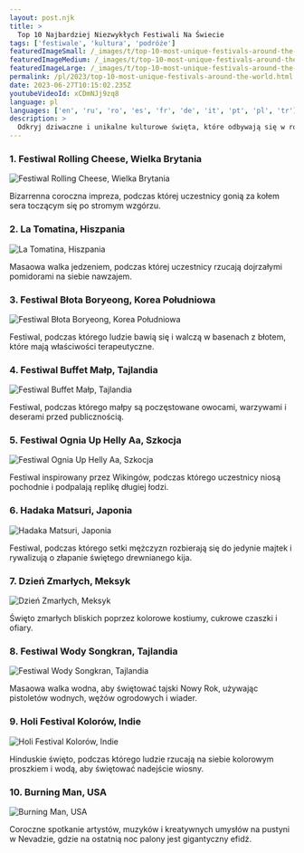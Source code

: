 ```yaml
---
layout: post.njk
title: >
  Top 10 Najbardziej Niezwykłych Festiwali Na Świecie
tags: ['festiwale', 'kultura', 'podróże']
featuredImageSmall: /_images/t/top-10-most-unique-festivals-around-the-world-cover-pl-small.webp
featuredImageMedium: /_images/t/top-10-most-unique-festivals-around-the-world-cover-pl-medium.webp
featuredImageLarge: /_images/t/top-10-most-unique-festivals-around-the-world-cover-pl-large.webp
permalink: /pl/2023/top-10-most-unique-festivals-around-the-world.html
date: 2023-06-27T10:15:02.235Z
youtubeVideoId: xCDmNJj9zq8
language: pl
languages: ['en', 'ru', 'ro', 'es', 'fr', 'de', 'it', 'pt', 'pl', 'tr']
description: >
  Odkryj dziwaczne i unikalne kulturowe święta, które odbywają się w różnych częściach świata.
---
```


### 1. Festiwal Rolling Cheese, Wielka Brytania

![Festiwal Rolling Cheese, Wielka Brytania](/_images/a/a34ada92fd4595371e1c6ba60ff16ffb-medium.webp)

Bizarrenna coroczna impreza, podczas której uczestnicy gonią za kołem sera toczącym się po stromym wzgórzu.

### 2. La Tomatina, Hiszpania

![La Tomatina, Hiszpania](/_images/1/1ebc7f6773e3a1a45cae2c6d15e05fbc-medium.webp)

Masaowa walka jedzeniem, podczas której uczestnicy rzucają dojrzałymi pomidorami na siebie nawzajem.

### 3. Festiwal Błota Boryeong, Korea Południowa

![Festiwal Błota Boryeong, Korea Południowa](/_images/0/0eea3beb9854a724c6ca11fc9b3e0e85-medium.webp)

Festiwal, podczas którego ludzie bawią się i walczą w basenach z błotem, które mają właściwości terapeutyczne.

### 4. Festiwal Buffet Małp, Tajlandia

![Festiwal Buffet Małp, Tajlandia](/_images/4/4e35d7e968dd33c01a466d71da51a7d7-medium.webp)

Festiwal, podczas którego małpy są poczęstowane owocami, warzywami i deserami przed publicznością.

### 5. Festiwal Ognia Up Helly Aa, Szkocja

![Festiwal Ognia Up Helly Aa, Szkocja](/_images/8/8f1dcb477761e5338e4157041f69e9c5-medium.webp)

Festiwal inspirowany przez Wikingów, podczas którego uczestnicy niosą pochodnie i podpalają replikę długiej łodzi.

### 6. Hadaka Matsuri, Japonia

![Hadaka Matsuri, Japonia](/_images/9/99847bff5b3b74d7fbe5f00cf8ca34f9-medium.webp)

Festiwal, podczas którego setki mężczyzn rozbierają się do jedynie majtek i rywalizują o złapanie świętego drewnianego kija.

### 7. Dzień Zmarłych, Meksyk

![Dzień Zmarłych, Meksyk](/_images/5/5f06783c1c21d6556d8842c6ada0b13b-medium.webp)

Święto zmarłych bliskich poprzez kolorowe kostiumy, cukrowe czaszki i ofiary.

### 8. Festiwal Wody Songkran, Tajlandia

![Festiwal Wody Songkran, Tajlandia](/_images/e/e6a665421f0ba842d60d53dc49edf2f0-medium.webp)

Masaowa walka wodna, aby świętować tajski Nowy Rok, używając pistoletów wodnych, wężów ogrodowych i wiader.

### 9. Holi Festival Kolorów, Indie

![Holi Festival Kolorów, Indie](/_images/6/6731748bea37c3c2a393931cedb86edd-medium.webp)

Hinduskie święto, podczas którego ludzie rzucają na siebie kolorowym proszkiem i wodą, aby świętować nadejście wiosny.

### 10. Burning Man, USA

![Burning Man, USA](/_images/a/a9892044029468e1c65708b5966289fe-medium.webp)

Coroczne spotkanie artystów, muzyków i kreatywnych umysłów na pustyni w Nevadzie, gdzie na ostatnią noc palony jest gigantyczny efidż.

